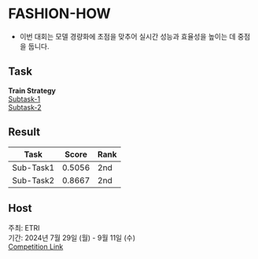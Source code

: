 # FASHION-HOW
- 이번 대회는 모델 경량화에 초점을 맞추어 실시간 성능과 효율성을 높이는 데 중점을 둡니다.

## Task
__Train Strategy__  
[Subtask-1](subtask1\README.md)   
[Subtask-2](subtask2\README.md)


## Result
| Task      | Score  | Rank |
|-----------|--------|------|
| Sub-Task1 | 0.5056 | 2nd  |
| Sub-Task2 | 0.8667 | 2nd  |

## Host
주최: ETRI  
기간: 2024년 7월 29일 (월) - 9월 11일 (수)  
[Competition Link](https://fashion-how.org/)





